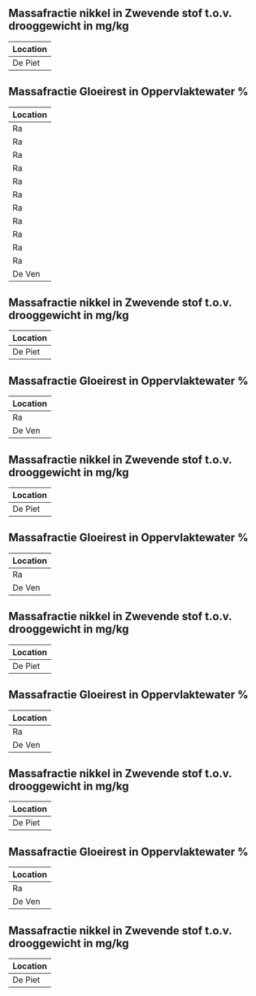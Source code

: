 ## Massafractie nikkel in Zwevende stof t.o.v. drooggewicht in mg/kg ##
|Location|
|---|
|De Piet|


## Massafractie Gloeirest in Oppervlaktewater % ##
|Location|
|---|
|Ra|
|Ra|
|Ra|
|Ra|
|Ra|
|Ra|
|Ra|
|Ra|
|Ra|
|Ra|
|Ra|
|De Ven|


## Massafractie nikkel in Zwevende stof t.o.v. drooggewicht in mg/kg ##
|Location|
|---|
|De Piet|


## Massafractie Gloeirest in Oppervlaktewater % ##
|Location|
|---|
|Ra|
|De Ven|


## Massafractie nikkel in Zwevende stof t.o.v. drooggewicht in mg/kg ##
|Location|
|---|
|De Piet|


## Massafractie Gloeirest in Oppervlaktewater % ##
|Location|
|---|
|Ra|
|De Ven|


## Massafractie nikkel in Zwevende stof t.o.v. drooggewicht in mg/kg ##
|Location|
|---|
|De Piet|


## Massafractie Gloeirest in Oppervlaktewater % ##
|Location|
|---|
|Ra|
|De Ven|


## Massafractie nikkel in Zwevende stof t.o.v. drooggewicht in mg/kg ##
|Location|
|---|
|De Piet|


## Massafractie Gloeirest in Oppervlaktewater % ##
|Location|
|---|
|Ra|
|De Ven|


## Massafractie nikkel in Zwevende stof t.o.v. drooggewicht in mg/kg ##
|Location|
|---|
|De Piet|


